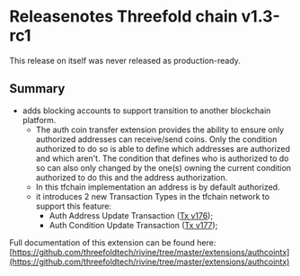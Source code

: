 # Releasenotes Threefold chain v1.3-rc1

This release on itself was never released as production-ready.

## Summary

- adds blocking accounts to support transition to another blockchain platform.
  - The auth coin transfer extension provides the ability to ensure only authorized addresses can receive/send coins. Only the condition authorized to do so is able to define which addresses are authorized and which aren't. The condition that defines who is authorized to do so can also only changed by the one(s) owning the current condition authorized to do this and the address authorization.
  - In this tfchain implementation an address is by default authorized.
  - it introduces 2 new Transaction Types in the tfchain network to support this feature:
      - Auth Address Update Transaction ([Tx v176][Tx_v176]);
      - Auth Condition Update Transaction ([Tx v177][Tx_v177]);

Full documentation of this extension can be found here: [https://github.com/threefoldtech/rivine/tree/master/extensions/authcointx](https://github.com/threefoldtech/rivine/tree/master/extensions/authcointx)

[Tx_v176]: https://github.com/threefoldtech/rivine/tree/master/extensions/authcointx#auth-address-update-transactions
[Tx_v177]: https://github.com/threefoldtech/rivine/tree/master/extensions/authcointx#auth-condition-update-transactions
